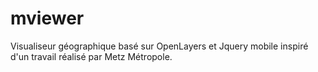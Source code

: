 ﻿mviewer
=============

Visualiseur géographique basé sur OpenLayers et Jquery mobile inspiré d'un travail réalisé par Metz Métropole.

